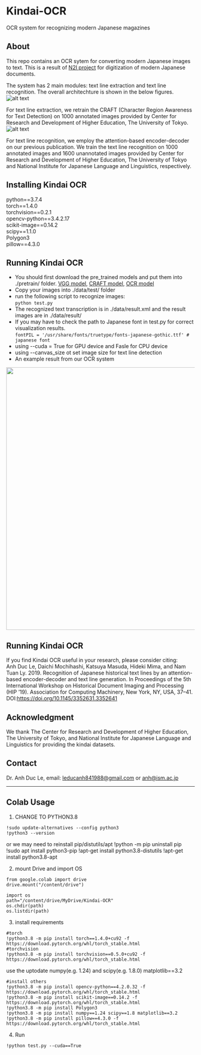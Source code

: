 # Kindai-OCR
OCR system for recognizing modern Japanese magazines

## About

This repo contains an OCR sytem for converting modern Japanese images to text.
This is a result of [N2I project](http://codh.rois.ac.jp/collaboration/#n2i) for digitization of modern Japanese documents.

The system has 2 main modules: text line extraction and text line recognition. The overall architechture is shown in the below figures.
![alt text](https://github.com/ducanh841988/Kindai-OCR/blob/master/images/TextlineExtraction.jpg "text line extraction")

For text line extraction, we retrain the CRAFT (Character Region Awareness for Text Detection) on 1000 annotated images provided by Center for Research and Development of Higher Education, The University of Tokyo.
![alt text](https://github.com/ducanh841988/Kindai-OCR/blob/master/images/TextlineRecognition.jpg "text line recognition")

For text line recognition, we employ the attention-based encoder-decoder on our previous publication. We train the text line recognition on 1000 annotated images and 1600 unannotated images provided by Center for Research and Development of Higher Education, The University of Tokyo and National Institute for Japanese Language and Linguistics, respectively.


## Installing Kindai OCR
python==3.7.4   
torch==1.4.0   
torchvision==0.2.1   
opencv-python==3.4.2.17   
scikit-image==0.14.2   
scipy==1.1.0   
Polygon3   
pillow==4.3.0   


## Running Kindai OCR
- You should first download the pre_trained models and put them into ./pretrain/ folder. 
[VGG model](https://drive.google.com/file/d/1_A1dEFKxyiz4Eu1HOCDbjt1OPoEh90qr/view?usp=sharing), [CRAFT model](https://drive.google.com/file/d/1-9xt_jjs4btMrz5wzrU1-kyp2c6etFab/view?usp=sharing), [OCR model](https://drive.google.com/file/d/1mibg7D2D5rvPhhenLeXNilSLMBloiexl/view?usp=sharing) 
- Copy your images into ./data/test/ folder   
- run the following script to recognize images:   
`python test.py`   
- The recognized text transcription is in ./data/result.xml and the result images are in ./data/result/   
- If you may have to check the path to Japanese font in test.py for correct visualization results.   
    `fontPIL = '/usr/share/fonts/truetype/fonts-japanese-gothic.ttf' # japanese font`   
- using --cuda = True for GPU device and Fasle for CPU device    
- using --canvas_size ot set image size for text line detection   
 - An example result from our OCR system
 <img src="https://github.com/ducanh841988/Kindai-OCR/blob/master/data/result/res_k188701_021_39.jpg" width="700">
 
 ## Running Kindai OCR
 If you find Kindai OCR useful in your research, please consider citing:   
 Anh Duc Le, Daichi Mochihashi, Katsuya Masuda, Hideki Mima, and Nam Tuan Ly. 2019. Recognition of Japanese historical text lines by an attention-based encoder-decoder and text line generation. In Proceedings of the 5th International Workshop on Historical Document Imaging and Processing (HIP ’19). Association for Computing Machinery, New York, NY, USA, 37–41. DOI:https://doi.org/10.1145/3352631.3352641   
 
 
 ## Acknowledgment

We thank The Center for Research and Development of Higher Education, The University of Tokyo, and National Institute for Japanese Language and Linguistics for providing the kindai datasets.     

## Contact
Dr. Anh Duc Le, email: leducanh841988@gmail.com or anh@ism.ac.jp    


---

## Colab Usage
1. CHANGE TO PYTHON3.8
```
!sudo update-alternatives --config python3
!python3 --version
```
or we may need to reinstall pip/distutils/apt
!python -m pip uninstall pip
!sudo apt install python3-pip
!apt-get install python3.8-distutils
!apt-get install python3.8-apt

2. mount Drive and import OS
```
from google.colab import drive
drive.mount("/content/drive")

import os
path="/content/drive/MyDrive/Kindai-OCR"
os.chdir(path)
os.listdir(path)

```

3. install requirements
```
#torch
!python3.8 -m pip install torch==1.4.0+cu92 -f https://download.pytorch.org/whl/torch_stable.html
#torchvision
!python3.8 -m pip install torchvision==0.5.0+cu92 -f https://download.pytorch.org/whl/torch_stable.html
```
use the uptodate numpy(e.g. 1.24) and scipy(e.g. 1.8.0) matplotlib==3.2
```
#install others
!python3.8 -m pip install opencv-python==4.2.0.32 -f https://download.pytorch.org/whl/torch_stable.html
!python3.8 -m pip install scikit-image==0.14.2 -f https://download.pytorch.org/whl/torch_stable.html
!python3.8 -m pip install Polygon3
!python3.8 -m pip install numpy==1.24 scipy==1.8 matplotlib==3.2
!python3.8 -m pip install pillow==4.3.0 -f https://download.pytorch.org/whl/torch_stable.html
```
4. Run
```
!python test.py --cuda==True
```
